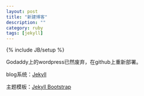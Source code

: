 ```yaml
---
layout: post
title: "新建博客"
description: ""
category: ruby
tags: [jekyll]
---
```

{% include JB/setup %}

Godaddy上的wordpress已然废弃，在github上重新部署。

blog系统：[Jekyll](https://github.com/mojombo/Jekyll)

主题模板：[Jekyll Bootstrap](http://jekyllbootstrap.com)

